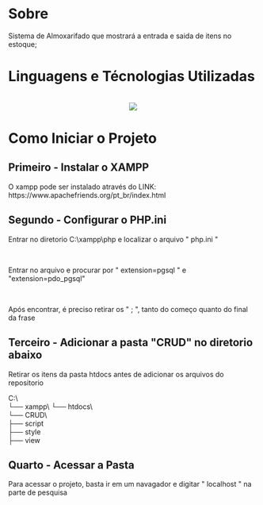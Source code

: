 <h1>Sobre</h1>
Sistema de Almoxarifado que mostrará a entrada e saida de itens no estoque;



<h1>Linguagens e Técnologias Utilizadas</h1>
<div style="display: inline_block" align="center" ><br>
    <a href="https://skillicons.dev">
    <img src="https://skillicons.dev/icons?i=git,postgres,php,vscode" />
  </a>
</div>
  <h1>Como Iniciar o Projeto</h1>

  <h2>Primeiro - Instalar o XAMPP</h2>
  <p>O xampp pode ser instalado através do LINK: https://www.apachefriends.org/pt_br/index.html</p>
  
  <h2>Segundo - Configurar o PHP.ini</h2>
  <p>Entrar no diretorio C:\xampp\php e localizar o arquivo " php.ini "</p>
  <br>
  <p>Entrar no arquivo e procurar por " extension=pgsql " e "extension=pdo_pgsql"</p>
  <br>
  <p>Após encontrar, é preciso retirar os " ; ", tanto do começo quanto do final da frase</p>

<h2>Terceiro - Adicionar a pasta "CRUD" no diretorio abaixo</h2>
 <p> Retirar os itens da pasta htdocs antes de adicionar os arquivos do repositorio</p>
   
<p>
    C:\
    <br>
    └── xampp\
    └── htdocs\
    <br>
        └── CRUD\
    <br>
            ├── script
    <br>
            ├── style
    <br>
            ├── view
        </div>
</p>

<h2>Quarto - Acessar a Pasta</h2>
<p>Para acessar o projeto, basta ir em um navagador e digitar " localhost " na parte de pesquisa</p>
